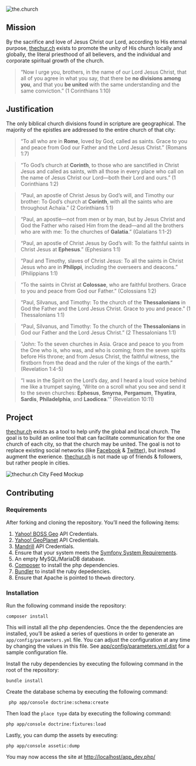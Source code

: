 ![the.church](https://thechur.ch/bundles/churchteaser/images/logo2.png)

## Mission
By the sacrifice and love of Jesus Christ our Lord, according to His eternal purpose, [thechur.ch](https://thechur.ch) exists to promote the unity of His church locally and globally, the literal priesthood of all believers, and the individual and corporate spiritual growth of the church.

> “Now I urge you, brothers, in the name of our Lord Jesus Christ, that all of you agree in what you say, that there be **no divisions among you**, and that you **be united** with the same understanding and the same conviction.” (1 Corinthians 1:10)

## Justification
The only biblical church divisions found in scripture are geographical. The majority of the epistles are addressed to the entire church of that city:

> “To all who are in **Rome**, loved by God, called as saints. Grace to you and peace from God our Father and the Lord Jesus Christ.” (Romans 1:7)

> “To God’s church at **Corinth**, to those who are sanctified in Christ Jesus and called as saints, with all those in every place who call on the name of Jesus Christ our Lord—both their Lord and ours.” (1 Corinthians 1:2)

> “Paul, an apostle of Christ Jesus by God’s will, and Timothy our brother: To God’s church at **Corinth**, with all the saints who are throughout Achaia.” (2 Corinthians 1:1)

> “Paul, an apostle—not from men or by man, but by Jesus Christ and God the Father who raised Him from the dead—and all the brothers who are with me: To the churches of **Galatia**.” (Galatians 1:1-2)

> “Paul, an apostle of Christ Jesus by God’s will: To the faithful saints in Christ Jesus at **Ephesus**.” (Ephesians 1:1)

> “Paul and Timothy, slaves of Christ Jesus: To all the saints in Christ Jesus who are in **Philippi**, including the overseers and deacons.” (Philippians 1:1)

> “To the saints in Christ at **Colossae**, who are faithful brothers. Grace to you and peace from God our Father.” (Colossians 1:2)

> “Paul, Silvanus, and Timothy: To the church of the **Thessalonians** in God the Father and the Lord Jesus Christ. Grace to you and peace.” (1 Thessalonians 1:1)

> “Paul, Silvanus, and Timothy: To the church of the **Thessalonians** in God our Father and the Lord Jesus Christ.” (2 Thessalonians 1:1)

> “John: To the seven churches in Asia. Grace and peace to you from the One who is, who was, and who is coming; from the seven spirits before His throne; and from Jesus Christ, the faithful witness, the firstborn from the dead and the ruler of the kings of the earth.” (Revelation 1:4-5)

> “I was in the Spirit on the Lord’s day, and I heard a loud voice behind me like a trumpet saying, 'Write on a scroll what you see and send it to the seven churches: **Ephesus**, **Smyrna**, **Pergamum**, **Thyatira**, **Sardis**, **Philadelphia**, and **Laodicea**.'” (Revelation 10:11)

## Project
[thechur.ch](https://thechur.ch) exists as a tool to help unify the global and local church. The goal is to build an online tool that can facilitate communication for the one church of each city, so that the church may be united. The goal is not to replace existing social networks (like [Facebook](https://www.facebook.com) & [Twitter](https://twitter.com)), but instead augment the exerience. [thechur.ch](https://thechur.ch) is not made up of friends & followers, but rather people in cities.

![thechur.ch City Feed Mockup](https://docs.google.com/uc?id=0By6fCOSDOhkvT3RDWGdjdUpUZjg)

## Contributing

### Requirements
After forking and cloning the repository. You’ll need the following items:

1. [Yahoo! BOSS Geo](https://developer.yahoo.com/boss/geo/) API Credentials.
2. [Yahoo! GeoPlanet](https://developer.yahoo.com/geo/geoplanet/) API Credientials.
3. [Mandrill](http://mandrill.com/) API Credentials.
4. Ensure that your system meets the [Symfony System Requirements](http://symfony.com/doc/current/reference/requirements.html).
5. An empty MySQL/MariaDB database.
6. [Composer](https://getcomposer.org/) to install the php dependencies.
7. [Bundler](http://bundler.io/) to install the ruby depedencies.
7. Ensure that Apache is pointed to the`web` directory.

### Installation
Run the following command inside the repository:
```
composer install
```

This will install all the php dependencies. Once the the dependencies are installed, you’ll be asked a series of questions in order to generate an `app/config/parameters.yml` file. You can adjust the configuration at any time by changing the values in this file. See [app/config/parameters.yml.dist](https://github.com/church/thechurch/blob/develop/app/config/parameters.yml.dist) for a sample configuration file.

Install the ruby dependencies by executing the following command in the root of the repository:
```
bundle install
```

Create the database schema by executing the following command:
```
 php app/console doctrine:schema:create
```

Then load the `place type` data by executing the following command:
```
php app/console doctrine:fixtures:load
```

Lastly, you can dump the assets by executing:
```
php app/console assetic:dump

```

You may now access the site at [http://localhost/app_dev.php/](http://localhost/app_dev.php/)
 
